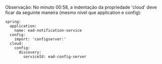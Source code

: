 Observação: No minuto 00:58, a indentação da propriedade 'cloud' deve ficar da seguinte maneira (mesmo nível que application e config):

```
spring:
  application:
    name: ead-notification-service
  config:
    import: 'configserver:'
  cloud:
    config:
      discovery:
        serviceId: ead-config-server
```